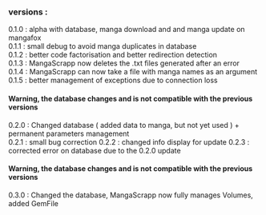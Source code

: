 ### versions :

0.1.0 : alpha with database, manga download and and manga update on mangafox<br />
0.1.1 : small debug to avoid manga duplicates in database<br />
0.1.2 : better code factorisation and better redirection detection<br />
0.1.3 : MangaScrapp now deletes the .txt files generated after an error<br />
0.1.4 : MangaScrapp can now take a file with manga names as an argument<br />
0.1.5 : better management of exceptions due to connection loss<br />

#### Warning, the database changes and is not compatible with the previous versions

0.2.0 : Changed database ( added data to manga, but not yet used ) + permanent parameters management<br />
0.2.1 : small bug correction
0.2.2 : changed info display for update
0.2.3 : corrected error on database due to the 0.2.0 update

#### Warning, the database changes and is not compatible with the previous versions

0.3.0 : Changed the database, MangaScrapp now fully manages Volumes, added GemFile<br />
